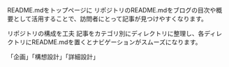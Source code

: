 README.mdをトップページに
リポジトリのREADME.mdをブログの目次や概要として活用することで、訪問者にとって記事が見つけやすくなります。

リポジトリの構成を工夫
記事をカテゴリ別にディレクトリに整理し、各ディレクトリにREADME.mdを置くとナビゲーションがスムーズになります。



「企画」「構想設計」「詳細設計」